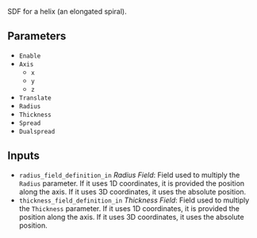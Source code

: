 SDF for a helix (an elongated spiral).

## Parameters

* `Enable`
* `Axis`
  * `x`
  * `y`
  * `z`
* `Translate`
* `Radius`
* `Thickness`
* `Spread`
* `Dualspread`

## Inputs

* `radius_field_definition_in` *Radius Field*: Field used to multiply the `Radius` parameter. If it uses 1D coordinates, it is provided the position along the axis. If it uses 3D coordinates, it uses the absolute position.
* `thickness_field_definition_in` *Thickness Field*: Field used to multiply the `Thickness` parameter. If it uses 1D coordinates, it is provided the position along the axis. If it uses 3D coordinates, it uses the absolute position.